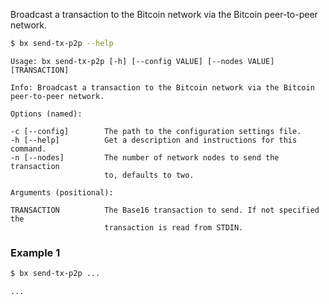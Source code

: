 Broadcast a transaction to the Bitcoin network via the Bitcoin peer-to-peer network.
```sh
$ bx send-tx-p2p --help
```
```
Usage: bx send-tx-p2p [-h] [--config VALUE] [--nodes VALUE] [TRANSACTION]

Info: Broadcast a transaction to the Bitcoin network via the Bitcoin     
peer-to-peer network.                                                    

Options (named):

-c [--config]        The path to the configuration settings file.        
-h [--help]          Get a description and instructions for this command.
-n [--nodes]         The number of network nodes to send the transaction 
                     to, defaults to two.                                

Arguments (positional):

TRANSACTION          The Base16 transaction to send. If not specified the
                     transaction is read from STDIN.
```
### Example 1
```sh
$ bx send-tx-p2p ...
```
```
...
```